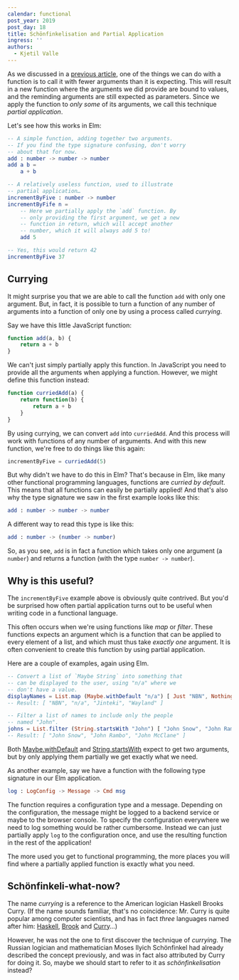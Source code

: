 ```yaml
---
calendar: functional
post_year: 2019
post_day: 18
title: Schönfinkelisation and Partial Application
ingress: ''
authors:
  - Kjetil Valle
---
```

As we discussed in a [previous article](https://functional.christmas/2019/2), one of the things we can do with a function is to call it with fewer arguments than it is expecting. This will result in a new function where the arguments we did provide are bound to values, and the reminding arguments are still expected as parameters. Since we apply the function to _only some_ of its arguments, we call this technique _partial application_.

Let's see how this works in Elm:

```elm
-- A simple function, adding together two arguments.
-- If you find the type signature confusing, don't worry
-- about that for now.
add : number -> number -> number
add a b = 
	a + b

-- A relatively useless function, used to illustrate 
-- partial application…
incrementByFive : number -> number
incrementByFife n =
	-- Here we partially apply the `add` function. By
	-- only providing the first argument, we get a new
	-- function in return, which will accept another
	-- number, which it will always add 5 to!
	add 5

-- Yes, this would return 42
incrementByFive 37
```

## Currying

It might surprise you that we are able to call the function `add` with only one argument. But, in fact, it is possible to turn a function of any number of arguments into a function of only one by using a process called _currying_.

Say we have this little JavaScript function:

```javascript
function add(a, b) {
	return a + b
}
```

We can't just simply partially apply this function. In JavaScript you need to provide all the arguments when applying a function. However, we might define this function instead:

```javascript
function curriedAdd(a) {
	return function(b) {
		return a + b
	}
}
```

By using currying, we can convert `add` into `curriedAdd`. And this process will work with functions of any number of arguments. And with this new function, we're free to do things like this again:

```javascript
incrementByFive = curriedAdd(5)
```

But why didn't we have to do this in Elm? That's because in Elm, like many other functional programming languages, functions are _curried by default_. This means that all functions can easily be partially applied! And that's also why the type signature we saw in the first example looks like this:

```elm
add : number -> number -> number
```

A different way to read this type is like this:

```elm
add : number -> (number -> number)
```

So, as you see, `add` is in fact a function which takes only one argument (a `number`) and returns a function (with the type `number -> number`).

## Why is this useful?

The `incrementByFive` example above is obviously quite contrived. But you'd be surprised how often partial application turns out to be useful when writing code in a functional language.

This often occurs when we're using functions like _map_ or _filter_. These functions expects an argument which is a function that can be applied to every element of a list, and which must thus take _exactly one_ argument. It is often convenient to create this function by using partial application.

Here are a couple of examples, again using Elm. 

```elm
-- Convert a list of `Maybe String` into something that 
-- can be displayed to the user, using "n/a" where we 
-- don't have a value.
displayNames = List.map (Maybe.withDefault "n/a") [ Just "NBN", Nothing, Just "Jinteki", Just "Wayland"]
-- Result: [ "NBN", "n/a", "Jinteki", "Wayland" ]

-- Filter a list of names to include only the people 
-- named "John".
johns = List.filter (String.startsWith "John") [ "John Snow", "John Rambo", "James Bond", "John McClane", "Jack Bauer"]
-- Result: [ "John Snow", "John Rambo", "John McClane" ]
```

Both [Maybe.withDefault](https://package.elm-lang.org/packages/elm/core/latest/Maybe#withDefault) and [String.startsWith](https://package.elm-lang.org/packages/elm/core/latest/String#startsWith) expect to get two arguments, but by only applying them partially we get exactly what we need.

As another example, say we have a function with the following type signature in our Elm application.

```elm
log : LogConfig -> Message -> Cmd msg
```

The function requires a configuration type and a message. Depending on the configuration, the message might be logged to a backend service or maybe to the browser console. To specify the configuration everywhere we need to log something would be rather cumbersome. Instead we can just partially apply `log` to the configuration once, and use the resulting function in the rest of the application!

The more used you get to functional programming, the more places you will find where a partially applied function is exactly what you need.

## Schönfinkeli-what-now?

The name _currying_ is a reference to the American logician Haskell Brooks Curry. (If the name sounds familiar, that's no coincidence: Mr. Curry is quite popular among computer scientists, and has in fact _three_ languages named after him: [Haskell](https://www.haskell.org/), [Brook](http://graphics.stanford.edu/projects/brookgpu/) and [Curry](https://www-ps.informatik.uni-kiel.de/currywiki/)…)

However, he was not the one to first discover the technique of _currying_. The Russian logician and mathematician Moses Ilyich Schönfinkel had already described the concept previously, and was in fact also attributed by Curry for doing it. So, maybe we should start to refer to it as _schönfinkelisation_ instead?
